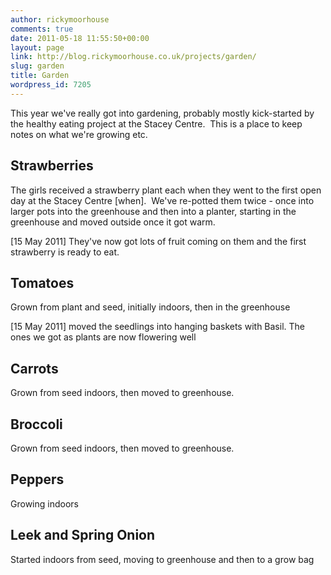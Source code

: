 ```yaml
---
author: rickymoorhouse
comments: true
date: 2011-05-18 11:55:50+00:00
layout: page
link: http://blog.rickymoorhouse.co.uk/projects/garden/
slug: garden
title: Garden
wordpress_id: 7205
---
```


This year we've really got into gardening, probably mostly kick-started by the healthy eating project at the Stacey Centre.  This is a place to keep notes on what we're growing etc.


## Strawberries


The girls received a strawberry plant each when they went to the first open day at the Stacey Centre [when].  We've re-potted them twice - once into larger pots into the greenhouse and then into a planter, starting in the greenhouse and moved outside once it got warm.

[15 May 2011] They've now got lots of fruit coming on them and the first strawberry is ready to eat.


## Tomatoes


Grown from plant and seed, initially indoors, then in the greenhouse

[15 May 2011] moved the seedlings into hanging baskets with Basil. The ones we got as plants are now flowering well


## Carrots


Grown from seed indoors, then moved to greenhouse.


## Broccoli


Grown from seed indoors, then moved to greenhouse.


## Peppers


Growing indoors


## Leek and Spring Onion


Started indoors from seed, moving to greenhouse and then to a grow bag
